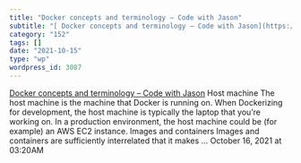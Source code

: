 ```yaml
---
title: "Docker concepts and terminology – Code with Jason"
subtitle: "[ Docker concepts and terminology – Code with Jason](https://www.codewithjason.com/docker-concepts-t..."
category: "152"
tags: []
date: "2021-10-15"
type: "wp"
wordpress_id: 3087
---
```

[ Docker concepts and terminology – Code with Jason](https://www.codewithjason.com/docker-concepts-terminology/)
 Host machine The host machine is the machine that Docker is running on. When Dockerizing for development, the host machine is typically the laptop that you’re working on. In a production environment, the host machine could be (for example) an AWS EC2 instance. Images and containers Images and containers are sufficiently interrelated that it makes …
October 16, 2021 at 03:20AM